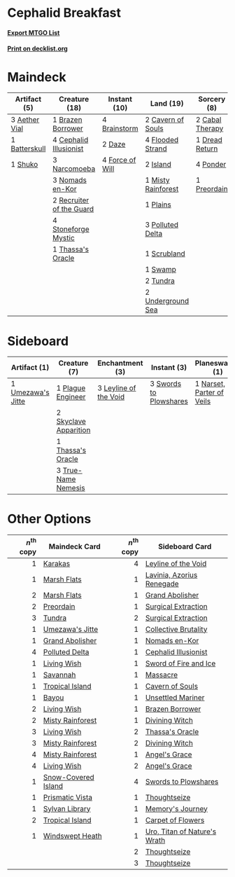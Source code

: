 # Cephalid Breakfast

#### [Export MTGO List](../collection/Cephalid%20Breakfast/Cephalid%20Breakfast.txt)
#### [Print on decklist.org](http://decklist.org/?deckmain=3%09Aether%20Vial%0A1%09Batterskull%0A4%09Brainstorm%0A1%09Brazen%20Borrower%0A2%09Cabal%20Therapy%0A2%09Cavern%20of%20Souls%0A4%09Cephalid%20Illusionist%0A2%09Daze%0A1%09Dread%20Return%0A4%09Flooded%20Strand%0A4%09Force%20of%20Will%0A2%09Island%0A1%09Misty%20Rainforest%0A3%09Narcomoeba%0A3%09Nomads%20en-Kor%0A1%09Plains%0A3%09Polluted%20Delta%0A4%09Ponder%0A1%09Preordain%0A2%09Recruiter%20of%20the%20Guard%0A1%09Scrubland%0A1%09Shuko%0A4%09Stoneforge%20Mystic%0A1%09Swamp%0A1%09Thassa's%20Oracle%0A2%09Tundra%0A2%09Underground%20Sea&deckside=3%09Leyline%20of%20the%20Void%0A1%09Narset,%20Parter%20of%20Veils%0A1%09Plague%20Engineer%0A2%09Skyclave%20Apparition%0A3%09Swords%20to%20Plowshares%0A1%09Thassa's%20Oracle%0A3%09True-Name%20Nemesis%0A1%09Umezawa's%20Jitte)
# Maindeck

|                                      Artifact (5)                                      |                                           Creature (18)                                           |                                      Instant (10)                                      |                                          Land (19)                                          |                                       Sorcery (8)                                        |
|----------------------------------------------------------------------------------------|---------------------------------------------------------------------------------------------------|----------------------------------------------------------------------------------------|---------------------------------------------------------------------------------------------|------------------------------------------------------------------------------------------|
|3 [Aether Vial](http://gatherer.wizards.com/Pages/Card/Details.aspx?multiverseid=48146) |1 [Brazen Borrower](http://gatherer.wizards.com/Pages/Card/Details.aspx?multiverseid=473001)       |4 [Brainstorm](http://gatherer.wizards.com/Pages/Card/Details.aspx?multiverseid=3897)   |2 [Cavern of Souls](http://gatherer.wizards.com/Pages/Card/Details.aspx?multiverseid=278058) |2 [Cabal Therapy](http://gatherer.wizards.com/Pages/Card/Details.aspx?multiverseid=413625)|
|1 [Batterskull](http://gatherer.wizards.com/Pages/Card/Details.aspx?multiverseid=233055)|4 [Cephalid Illusionist](http://gatherer.wizards.com/Pages/Card/Details.aspx?multiverseid=34776)   |2 [Daze](http://gatherer.wizards.com/Pages/Card/Details.aspx?multiverseid=189255)       |4 [Flooded Strand](http://gatherer.wizards.com/Pages/Card/Details.aspx?multiverseid=405098)  |1 [Dread Return](http://gatherer.wizards.com/Pages/Card/Details.aspx?multiverseid=389491) |
|1 [Shuko](http://gatherer.wizards.com/Pages/Card/Details.aspx?multiverseid=74415)       |3 [Narcomoeba](http://gatherer.wizards.com/Pages/Card/Details.aspx?multiverseid=136140)            |4 [Force of Will](http://gatherer.wizards.com/Pages/Card/Details.aspx?multiverseid=3107)|2 [Island](http://gatherer.wizards.com/Pages/Card/Details.aspx?multiverseid=439857)          |4 [Ponder](http://gatherer.wizards.com/Pages/Card/Details.aspx?multiverseid=451051)       |
|                                                                                        |3 [Nomads en-Kor](http://gatherer.wizards.com/Pages/Card/Details.aspx?multiverseid=5196)           |                                                                                        |1 [Misty Rainforest](http://gatherer.wizards.com/Pages/Card/Details.aspx?multiverseid=405102)|1 [Preordain](http://gatherer.wizards.com/Pages/Card/Details.aspx?multiverseid=405347)    |
|                                                                                        |2 [Recruiter of the Guard](http://gatherer.wizards.com/Pages/Card/Details.aspx?multiverseid=416779)|                                                                                        |1 [Plains](http://gatherer.wizards.com/Pages/Card/Details.aspx?multiverseid=439856)          |                                                                                          |
|                                                                                        |4 [Stoneforge Mystic](http://gatherer.wizards.com/Pages/Card/Details.aspx?multiverseid=198383)     |                                                                                        |3 [Polluted Delta](http://gatherer.wizards.com/Pages/Card/Details.aspx?multiverseid=405104)  |                                                                                          |
|                                                                                        |1 [Thassa's Oracle](http://gatherer.wizards.com/Pages/Card/Details.aspx?multiverseid=476324)       |                                                                                        |1 [Scrubland](http://gatherer.wizards.com/Pages/Card/Details.aspx?multiverseid=882)          |                                                                                          |
|                                                                                        |                                                                                                   |                                                                                        |1 [Swamp](http://gatherer.wizards.com/Pages/Card/Details.aspx?multiverseid=439858)           |                                                                                          |
|                                                                                        |                                                                                                   |                                                                                        |2 [Tundra](http://gatherer.wizards.com/Pages/Card/Details.aspx?multiverseid=885)             |                                                                                          |
|                                                                                        |                                                                                                   |                                                                                        |2 [Underground Sea](http://gatherer.wizards.com/Pages/Card/Details.aspx?multiverseid=886)    |                                                                                          |


# Sideboard

|                                       Artifact (1)                                        |                                          Creature (7)                                          |                                        Enchantment (3)                                         |                                         Instant (3)                                          |                                          Planeswalker (1)                                          |
|-------------------------------------------------------------------------------------------|------------------------------------------------------------------------------------------------|------------------------------------------------------------------------------------------------|----------------------------------------------------------------------------------------------|----------------------------------------------------------------------------------------------------|
|1 [Umezawa's Jitte](http://gatherer.wizards.com/Pages/Card/Details.aspx?multiverseid=81979)|1 [Plague Engineer](http://gatherer.wizards.com/Pages/Card/Details.aspx?multiverseid=464049)    |3 [Leyline of the Void](http://gatherer.wizards.com/Pages/Card/Details.aspx?multiverseid=107682)|3 [Swords to Plowshares](http://gatherer.wizards.com/Pages/Card/Details.aspx?multiverseid=869)|1 [Narset, Parter of Veils](http://gatherer.wizards.com/Pages/Card/Details.aspx?multiverseid=460988)|
|                                                                                           |2 [Skyclave Apparition](http://gatherer.wizards.com/Pages/Card/Details.aspx?multiverseid=495603)|                                                                                                |                                                                                              |                                                                                                    |
|                                                                                           |1 [Thassa's Oracle](http://gatherer.wizards.com/Pages/Card/Details.aspx?multiverseid=476324)    |                                                                                                |                                                                                              |                                                                                                    |
|                                                                                           |3 [True-Name Nemesis](http://gatherer.wizards.com/Pages/Card/Details.aspx?multiverseid=446104)  |                                                                                                |                                                                                              |                                                                                                    |


# Other Options

|*n*<sup>th</sup> copy|                                        Maindeck Card                                         |*n*<sup>th</sup> copy|                                            Sideboard Card                                             |
|--------------------:|----------------------------------------------------------------------------------------------|--------------------:|-------------------------------------------------------------------------------------------------------|
|                    1|[Karakas](http://gatherer.wizards.com/Pages/Card/Details.aspx?multiverseid=413782)            |                    4|[Leyline of the Void](http://gatherer.wizards.com/Pages/Card/Details.aspx?multiverseid=107682)         |
|                    1|[Marsh Flats](http://gatherer.wizards.com/Pages/Card/Details.aspx?multiverseid=405101)        |                    1|[Lavinia, Azorius Renegade](http://gatherer.wizards.com/Pages/Card/Details.aspx?multiverseid=457333)   |
|                    2|[Marsh Flats](http://gatherer.wizards.com/Pages/Card/Details.aspx?multiverseid=405101)        |                    1|[Grand Abolisher](http://gatherer.wizards.com/Pages/Card/Details.aspx?multiverseid=389538)             |
|                    2|[Preordain](http://gatherer.wizards.com/Pages/Card/Details.aspx?multiverseid=405347)          |                    1|[Surgical Extraction](http://gatherer.wizards.com/Pages/Card/Details.aspx?multiverseid=397706)         |
|                    3|[Tundra](http://gatherer.wizards.com/Pages/Card/Details.aspx?multiverseid=885)                |                    2|[Surgical Extraction](http://gatherer.wizards.com/Pages/Card/Details.aspx?multiverseid=397706)         |
|                    1|[Umezawa's Jitte](http://gatherer.wizards.com/Pages/Card/Details.aspx?multiverseid=81979)     |                    1|[Collective Brutality](http://gatherer.wizards.com/Pages/Card/Details.aspx?multiverseid=414380)        |
|                    1|[Grand Abolisher](http://gatherer.wizards.com/Pages/Card/Details.aspx?multiverseid=389538)    |                    1|[Nomads en-Kor](http://gatherer.wizards.com/Pages/Card/Details.aspx?multiverseid=5196)                 |
|                    4|[Polluted Delta](http://gatherer.wizards.com/Pages/Card/Details.aspx?multiverseid=405104)     |                    1|[Cephalid Illusionist](http://gatherer.wizards.com/Pages/Card/Details.aspx?multiverseid=34776)         |
|                    1|[Living Wish](http://gatherer.wizards.com/Pages/Card/Details.aspx?multiverseid=442168)        |                    1|[Sword of Fire and Ice](http://gatherer.wizards.com/Pages/Card/Details.aspx?multiverseid=46429)        |
|                    1|[Savannah](http://gatherer.wizards.com/Pages/Card/Details.aspx?multiverseid=881)              |                    1|[Massacre](http://gatherer.wizards.com/Pages/Card/Details.aspx?multiverseid=21324)                     |
|                    1|[Tropical Island](http://gatherer.wizards.com/Pages/Card/Details.aspx?multiverseid=884)       |                    1|[Cavern of Souls](http://gatherer.wizards.com/Pages/Card/Details.aspx?multiverseid=278058)             |
|                    1|[Bayou](http://gatherer.wizards.com/Pages/Card/Details.aspx?multiverseid=879)                 |                    1|[Unsettled Mariner](http://gatherer.wizards.com/Pages/Card/Details.aspx?multiverseid=464165)           |
|                    2|[Living Wish](http://gatherer.wizards.com/Pages/Card/Details.aspx?multiverseid=442168)        |                    1|[Brazen Borrower](http://gatherer.wizards.com/Pages/Card/Details.aspx?multiverseid=473001)             |
|                    2|[Misty Rainforest](http://gatherer.wizards.com/Pages/Card/Details.aspx?multiverseid=405102)   |                    1|[Divining Witch](http://gatherer.wizards.com/Pages/Card/Details.aspx?multiverseid=21318)               |
|                    3|[Living Wish](http://gatherer.wizards.com/Pages/Card/Details.aspx?multiverseid=442168)        |                    2|[Thassa's Oracle](http://gatherer.wizards.com/Pages/Card/Details.aspx?multiverseid=476324)             |
|                    3|[Misty Rainforest](http://gatherer.wizards.com/Pages/Card/Details.aspx?multiverseid=405102)   |                    2|[Divining Witch](http://gatherer.wizards.com/Pages/Card/Details.aspx?multiverseid=21318)               |
|                    4|[Misty Rainforest](http://gatherer.wizards.com/Pages/Card/Details.aspx?multiverseid=405102)   |                    1|[Angel's Grace](http://gatherer.wizards.com/Pages/Card/Details.aspx?multiverseid=370545)               |
|                    4|[Living Wish](http://gatherer.wizards.com/Pages/Card/Details.aspx?multiverseid=442168)        |                    2|[Angel's Grace](http://gatherer.wizards.com/Pages/Card/Details.aspx?multiverseid=370545)               |
|                    1|[Snow-Covered Island](http://gatherer.wizards.com/Pages/Card/Details.aspx?multiverseid=121130)|                    4|[Swords to Plowshares](http://gatherer.wizards.com/Pages/Card/Details.aspx?multiverseid=869)           |
|                    1|[Prismatic Vista](http://gatherer.wizards.com/Pages/Card/Details.aspx?multiverseid=464193)    |                    1|[Thoughtseize](http://gatherer.wizards.com/Pages/Card/Details.aspx?multiverseid=438676)                |
|                    1|[Sylvan Library](http://gatherer.wizards.com/Pages/Card/Details.aspx?multiverseid=2240)       |                    1|[Memory's Journey](http://gatherer.wizards.com/Pages/Card/Details.aspx?multiverseid=254134)            |
|                    2|[Tropical Island](http://gatherer.wizards.com/Pages/Card/Details.aspx?multiverseid=884)       |                    1|[Carpet of Flowers](http://gatherer.wizards.com/Pages/Card/Details.aspx?multiverseid=5858)             |
|                    1|[Windswept Heath](http://gatherer.wizards.com/Pages/Card/Details.aspx?multiverseid=405115)    |                    1|[Uro, Titan of Nature's Wrath](http://gatherer.wizards.com/Pages/Card/Details.aspx?multiverseid=476480)|
|                     |                                                                                              |                    2|[Thoughtseize](http://gatherer.wizards.com/Pages/Card/Details.aspx?multiverseid=438676)                |
|                     |                                                                                              |                    3|[Thoughtseize](http://gatherer.wizards.com/Pages/Card/Details.aspx?multiverseid=438676)                |

